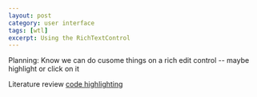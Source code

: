 ```yaml
---
layout: post
category: user interface
tags: [wtl]
excerpt: Using the RichTextControl
---
```

Planning:
Know we can do cusome things on a rich edit control -- maybe highlight or click on it

Literature review
[code highlighting](http://thanpol.as/jekyll/jekyll-code-highlight-and-line-numbers-problem-solved/)
